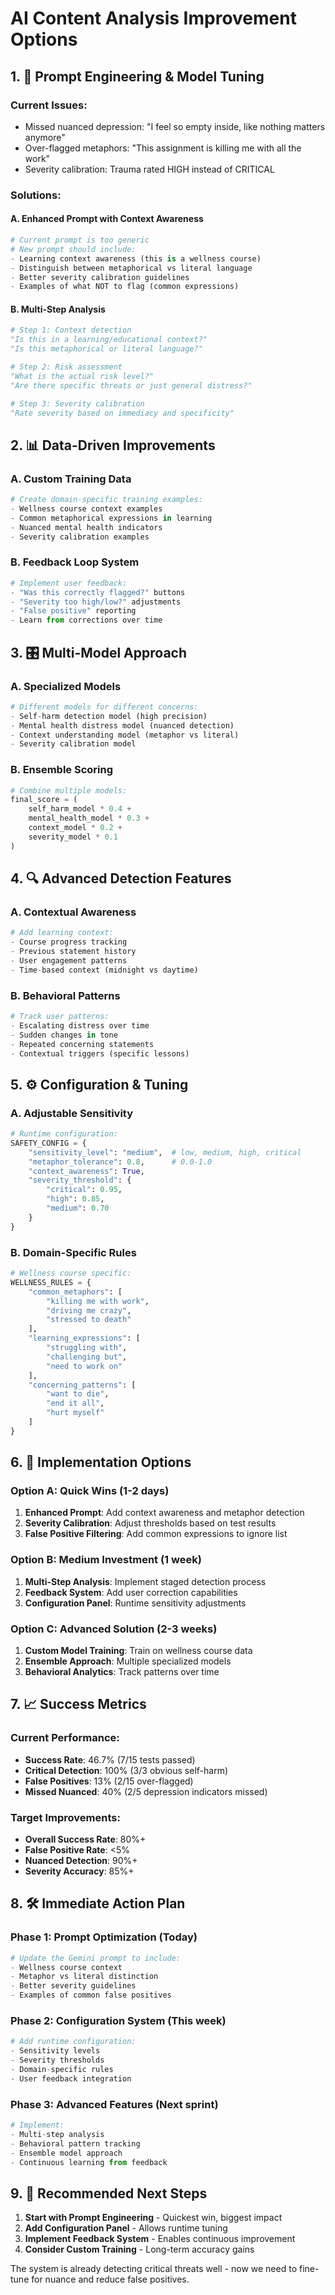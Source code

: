 # AI Content Analysis Improvement Options

## 1. 🔧 Prompt Engineering & Model Tuning

### Current Issues:
- Missed nuanced depression: "I feel so empty inside, like nothing matters anymore"
- Over-flagged metaphors: "This assignment is killing me with all the work"
- Severity calibration: Trauma rated HIGH instead of CRITICAL

### Solutions:

#### A. Enhanced Prompt with Context Awareness
```python
# Current prompt is too generic
# New prompt should include:
- Learning context awareness (this is a wellness course)
- Distinguish between metaphorical vs literal language
- Better severity calibration guidelines
- Examples of what NOT to flag (common expressions)
```

#### B. Multi-Step Analysis
```python
# Step 1: Context detection
"Is this in a learning/educational context?"
"Is this metaphorical or literal language?"

# Step 2: Risk assessment  
"What is the actual risk level?"
"Are there specific threats or just general distress?"

# Step 3: Severity calibration
"Rate severity based on immediacy and specificity"
```

## 2. 📊 Data-Driven Improvements

### A. Custom Training Data
```python
# Create domain-specific training examples:
- Wellness course context examples
- Common metaphorical expressions in learning
- Nuanced mental health indicators
- Severity calibration examples
```

### B. Feedback Loop System
```python
# Implement user feedback:
- "Was this correctly flagged?" buttons
- "Severity too high/low?" adjustments  
- "False positive" reporting
- Learn from corrections over time
```

## 3. 🎛️ Multi-Model Approach

### A. Specialized Models
```python
# Different models for different concerns:
- Self-harm detection model (high precision)
- Mental health distress model (nuanced detection)
- Context understanding model (metaphor vs literal)
- Severity calibration model
```

### B. Ensemble Scoring
```python
# Combine multiple models:
final_score = (
    self_harm_model * 0.4 +
    mental_health_model * 0.3 + 
    context_model * 0.2 +
    severity_model * 0.1
)
```

## 4. 🔍 Advanced Detection Features

### A. Contextual Awareness
```python
# Add learning context:
- Course progress tracking
- Previous statement history
- User engagement patterns
- Time-based context (midnight vs daytime)
```

### B. Behavioral Patterns
```python
# Track user patterns:
- Escalating distress over time
- Sudden changes in tone
- Repeated concerning statements
- Contextual triggers (specific lessons)
```

## 5. ⚙️ Configuration & Tuning

### A. Adjustable Sensitivity
```python
# Runtime configuration:
SAFETY_CONFIG = {
    "sensitivity_level": "medium",  # low, medium, high, critical
    "metaphor_tolerance": 0.8,      # 0.0-1.0
    "context_awareness": True,
    "severity_threshold": {
        "critical": 0.95,
        "high": 0.85,
        "medium": 0.70
    }
}
```

### B. Domain-Specific Rules
```python
# Wellness course specific:
WELLNESS_RULES = {
    "common_metaphors": [
        "killing me with work",
        "driving me crazy", 
        "stressed to death"
    ],
    "learning_expressions": [
        "struggling with",
        "challenging but",
        "need to work on"
    ],
    "concerning_patterns": [
        "want to die",
        "end it all",
        "hurt myself"
    ]
}
```

## 6. 🚀 Implementation Options

### Option A: Quick Wins (1-2 days)
1. **Enhanced Prompt**: Add context awareness and metaphor detection
2. **Severity Calibration**: Adjust thresholds based on test results
3. **False Positive Filtering**: Add common expressions to ignore list

### Option B: Medium Investment (1 week)
1. **Multi-Step Analysis**: Implement staged detection process
2. **Feedback System**: Add user correction capabilities
3. **Configuration Panel**: Runtime sensitivity adjustments

### Option C: Advanced Solution (2-3 weeks)
1. **Custom Model Training**: Train on wellness course data
2. **Ensemble Approach**: Multiple specialized models
3. **Behavioral Analytics**: Track patterns over time

## 7. 📈 Success Metrics

### Current Performance:
- **Success Rate**: 46.7% (7/15 tests passed)
- **Critical Detection**: 100% (3/3 obvious self-harm)
- **False Positives**: 13% (2/15 over-flagged)
- **Missed Nuanced**: 40% (2/5 depression indicators missed)

### Target Improvements:
- **Overall Success Rate**: 80%+ 
- **False Positive Rate**: <5%
- **Nuanced Detection**: 90%+
- **Severity Accuracy**: 85%+

## 8. 🛠️ Immediate Action Plan

### Phase 1: Prompt Optimization (Today)
```python
# Update the Gemini prompt to include:
- Wellness course context
- Metaphor vs literal distinction  
- Better severity guidelines
- Examples of common false positives
```

### Phase 2: Configuration System (This week)
```python
# Add runtime configuration:
- Sensitivity levels
- Severity thresholds
- Domain-specific rules
- User feedback integration
```

### Phase 3: Advanced Features (Next sprint)
```python
# Implement:
- Multi-step analysis
- Behavioral pattern tracking
- Ensemble model approach
- Continuous learning from feedback
```

## 9. 🎯 Recommended Next Steps

1. **Start with Prompt Engineering** - Quickest win, biggest impact
2. **Add Configuration Panel** - Allows runtime tuning
3. **Implement Feedback System** - Enables continuous improvement
4. **Consider Custom Training** - Long-term accuracy gains

The system is already detecting critical threats well - now we need to fine-tune for nuance and reduce false positives.
